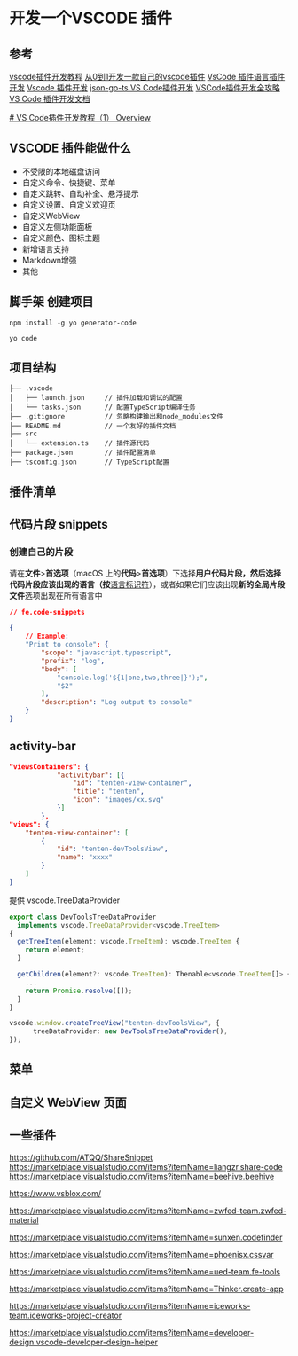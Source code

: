 # 开发一个VSCODE 插件

## 参考

[vscode插件开发教程](https://www.jianshu.com/p/e642856f6044)
[从0到1开发一款自己的vscode插件](https://segmentfault.com/a/1190000040720760)
[VsCode 插件语言插件开发](https://sunra.top/2021/06/04/lsp/)
[Vscode 插件开发](https://www.ronpad.com/docs/vscode/)
[json-go-ts VS Code插件开发](https://segmentfault.com/a/1190000040386930)
[VSCode插件开发全攻略](http://blog.haoji.me/vscode-plugin-overview.html)
[VS Code 插件开发文档](https://www.bookstack.cn/read/VS-Code-Extension-Doc-ZH/README.md)

[# VS Code插件开发教程（1） Overview](https://juejin.cn/post/6969601205735686157)

## VSCODE 插件能做什么

* 不受限的本地磁盘访问
* 自定义命令、快捷键、菜单
* 自定义跳转、自动补全、悬浮提示
* 自定义设置、自定义欢迎页
* 自定义WebView
* 自定义左侧功能面板
* 自定义颜色、图标主题
* 新增语言支持
* Markdown增强
* 其他

## 脚手架 创建项目

```
npm install -g yo generator-code
```

```
yo code
```

## 项目结构

```
├── .vscode  
│   ├── launch.json     // 插件加载和调试的配置  
│   └── tasks.json      // 配置TypeScript编译任务  
├── .gitignore          // 忽略构建输出和node_modules文件  
├── README.md           // 一个友好的插件文档  
├── src  
│   └── extension.ts    // 插件源代码  
├── package.json        // 插件配置清单  
├── tsconfig.json       // TypeScript配置

```
## 插件清单

## 代码片段  snippets

### 创建自己的片段

请在**文件**>**首选项**（macOS 上的**代码**>**首选项**）下选择**用户代码片段，然后选择代码片段应该出现的语言（按**[语言标识符](https://code.visualstudio.com/docs/languages/identifiers)），或者如果它们应该出现**新的全局片段文件**选项出现在所有语言中

``` json
// fe.code-snippets

{
	// Example:
	"Print to console": {
		"scope": "javascript,typescript",
		"prefix": "log",
		"body": [
			"console.log('${1|one,two,three|}');",
			"$2"
		],
		"description": "Log output to console"
	}
}

```

## activity-bar

``` JSON
"viewsContainers": {
			"activitybar": [{
				"id": "tenten-view-container",
				"title": "tenten",
				"icon": "images/xx.svg"
			}]
		},
"views": {
	"tenten-view-container": [
		{
			"id": "tenten-devToolsView",
			"name": "xxxx"
		}
	]
}
```

提供 vscode.TreeDataProvider

``` ts
export class DevToolsTreeDataProvider
  implements vscode.TreeDataProvider<vscode.TreeItem>
{
  getTreeItem(element: vscode.TreeItem): vscode.TreeItem {
    return element;
  }

  getChildren(element?: vscode.TreeItem): Thenable<vscode.TreeItem[]> {
    ...
    return Promise.resolve([]);
  }
}
```

``` ts
vscode.window.createTreeView("tenten-devToolsView", {
      treeDataProvider: new DevToolsTreeDataProvider(),
});
```

## 菜单

## 自定义 WebView 页面



## 一些插件

https://github.com/ATQQ/ShareSnippet
https://marketplace.visualstudio.com/items?itemName=liangzr.share-code
https://marketplace.visualstudio.com/items?itemName=beehive.beehive

https://www.vsblox.com/

https://marketplace.visualstudio.com/items?itemName=zwfed-team.zwfed-material


https://marketplace.visualstudio.com/items?itemName=sunxen.codefinder

https://marketplace.visualstudio.com/items?itemName=phoenisx.cssvar

https://marketplace.visualstudio.com/items?itemName=ued-team.fe-tools

https://marketplace.visualstudio.com/items?itemName=Thinker.create-app

https://marketplace.visualstudio.com/items?itemName=iceworks-team.iceworks-project-creator

https://marketplace.visualstudio.com/items?itemName=developer-design.vscode-developer-design-helper